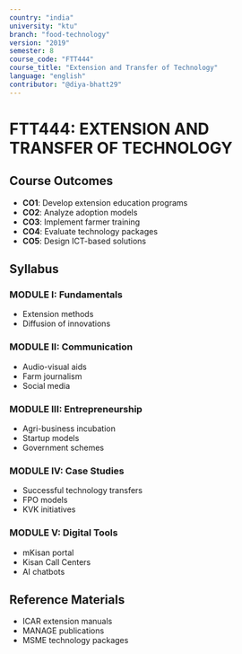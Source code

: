 ```yaml
---
country: "india"
university: "ktu"
branch: "food-technology"
version: "2019"
semester: 8
course_code: "FTT444"
course_title: "Extension and Transfer of Technology"
language: "english"
contributor: "@diya-bhatt29"
---
```


# FTT444: EXTENSION AND TRANSFER OF TECHNOLOGY

## Course Outcomes
- **CO1**: Develop extension education programs
- **CO2**: Analyze adoption models
- **CO3**: Implement farmer training
- **CO4**: Evaluate technology packages
- **CO5**: Design ICT-based solutions

## Syllabus
### MODULE I: Fundamentals
- Extension methods
- Diffusion of innovations

### MODULE II: Communication
- Audio-visual aids
- Farm journalism
- Social media

### MODULE III: Entrepreneurship
- Agri-business incubation
- Startup models
- Government schemes

### MODULE IV: Case Studies
- Successful technology transfers
- FPO models
- KVK initiatives

### MODULE V: Digital Tools
- mKisan portal
- Kisan Call Centers
- AI chatbots

## Reference Materials
- ICAR extension manuals
- MANAGE publications
- MSME technology packages
